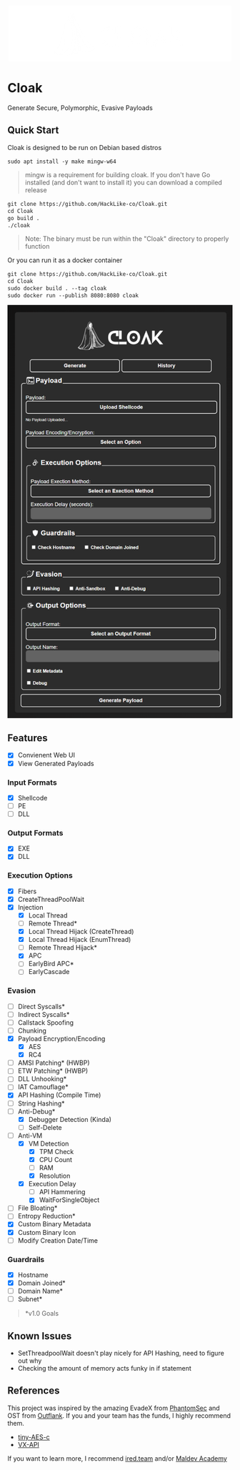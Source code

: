 <p align="center">
    <img src="https://github.com/HackLike-co/Cloak/blob/main/images/cloak_logo.png?raw=true">
</p>

# Cloak
Generate Secure, Polymorphic, Evasive Payloads

## Quick Start
Cloak is designed to be run on Debian based distros
```
sudo apt install -y make mingw-w64
```
> mingw is a requirement for building cloak. If you don't have Go installed (and don't want to install it) you can download a compiled release

```
git clone https://github.com/HackLike-co/Cloak.git
cd Cloak
go build .
./cloak
```
> Note: The binary must be run within the "Cloak" directory to properly function

Or you can run it as a docker container
```
git clone https://github.com/HackLike-co/Cloak.git
cd Cloak
sudo docker build . --tag cloak
sudo docker run --publish 8080:8080 cloak
```

<p align="center">
    <img src="https://github.com/HackLike-co/Cloak/blob/main/images/cloak_ui.png?raw=true">
</p>

## Features
- [X] Convienent Web UI
- [X] View Generated Payloads

### Input Formats
- [X] Shellcode
- [ ] PE
- [ ] DLL

### Output Formats
- [X] EXE
- [X] DLL

### Execution Options
- [X] Fibers
- [X] CreateThreadPoolWait
- [X] Injection
    - [X] Local Thread
    - [ ] Remote Thread*
    - [X] Local Thread Hijack (CreateThread)
    - [X] Local Thread Hijack (EnumThread)
    - [ ] Remote Thread Hijack*
    - [X] APC
    - [ ] EarlyBird APC*
    - [ ] EarlyCascade

### Evasion
- [ ] Direct Syscalls*
- [ ] Indirect Syscalls*
- [ ] Callstack Spoofing
- [ ] Chunking
- [X] Payload Encryption/Encoding
    - [X] AES
    - [X] RC4
- [ ] AMSI Patching* (HWBP)
- [ ] ETW Patching* (HWBP)
- [ ] DLL Unhooking*
- [ ] IAT Camouflage*
- [X] API Hashing (Compile Time)
- [ ] String Hashing*
- [ ] Anti-Debug*
    - [X] Debugger Detection (Kinda)
    - [ ] Self-Delete
- [ ] Anti-VM
    - [X] VM Detection
        - [X] TPM Check
        - [X] CPU Count
        - [ ] RAM
        - [X] Resolution
    - [X] Execution Delay
        - [ ] API Hammering
        - [X] WaitForSingleObject
- [ ] File Bloating*
- [ ] Entropy Reduction*
- [X] Custom Binary Metadata
- [X] Custom Binary Icon
- [ ] Modify Creation Date/Time

### Guardrails
- [X] Hostname
- [X] Domain Joined*
- [ ] Domain Name*
- [ ] Subnet*

> *v1.0 Goals

## Known Issues
- SetThreadpoolWait doesn't play nicely for API Hashing, need to figure out why
- Checking the amount of memory acts funky in if statement

## References
This project was inspired by the amazing EvadeX from [PhantomSec](https://phantomsec.tools) and OST from [Outflank](https://www.outflank.nl/products/outflank-security-tooling/). If you and your team has the funds, I highly recommend them.

- [tiny-AES-c](https://github.com/kokke/tiny-AES-c)
- [VX-API](https://github.com/vxunderground/VX-API)

If you want to learn more, I recommend [ired.team](https://ired.team) and/or [Maldev Academy](https://maldevacademy.com)